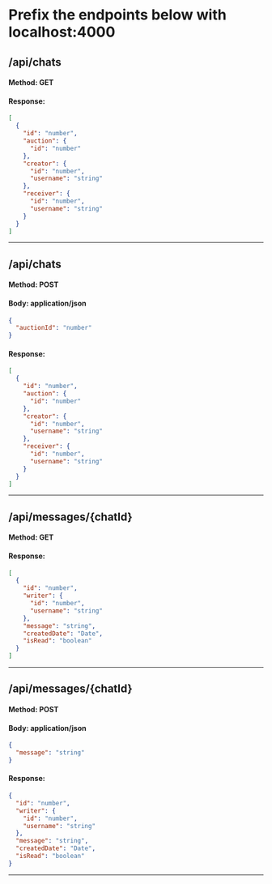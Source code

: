 # Prefix the endpoints below with localhost:4000

## /api/chats
#### Method: GET

#### Response:
```json
[
  {
    "id": "number",
    "auction": {
      "id": "number"
    },
    "creator": {
      "id": "number",
      "username": "string"
    },
    "receiver": {
      "id": "number",
      "username": "string"
    }
  }
]
```
<hr>

## /api/chats
#### Method: POST
#### Body: application/json

```json
{
  "auctionId": "number"
}
```

#### Response:
```json
[
  {
    "id": "number",
    "auction": {
      "id": "number"
    },
    "creator": {
      "id": "number",
      "username": "string"
    },
    "receiver": {
      "id": "number",
      "username": "string"
    }
  }
]
```
<hr>

## /api/messages/{chatId}
#### Method: GET
#### Response:
```json
[
  {
    "id": "number",
    "writer": {
      "id": "number",
      "username": "string"
    },
    "message": "string",
    "createdDate": "Date",
    "isRead": "boolean"
  }
]
```
<hr>

## /api/messages/{chatId}
#### Method: POST
#### Body: application/json

```json
{
  "message": "string"
}
```

#### Response:
```json
{
  "id": "number",
  "writer": {
    "id": "number",
    "username": "string"
  },
  "message": "string",
  "createdDate": "Date",
  "isRead": "boolean"
}
```
<hr>